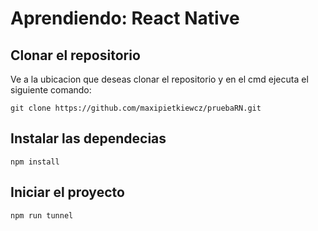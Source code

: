 # Aprendiendo: React Native

## Clonar el repositorio

Ve a la ubicacion que deseas clonar el repositorio y en el cmd ejecuta el siguiente comando:

```
git clone https://github.com/maxipietkiewcz/pruebaRN.git
```

## Instalar las dependecias

```
npm install
```

## Iniciar el proyecto

```
npm run tunnel
```
